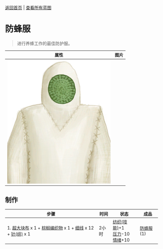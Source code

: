 [返回首页](index.md)   |  [查看所有蓝图](blueprint.md)
# 防蜂服  
> 进行养蜂工作的最佳防护服。  
  
  属性  |   图片   
 ----  |  ----:   
   |  ![](Sprite/BeeSuit.png)   
  
## 制作  
步骤  |  时间  |  状态  |  成品  
----  |  ----  |  ----  |  ----  
1. [超大块布](ClothVeryLarge.md) x 1 + [棕榈编织物](WeavePalm.md) x 1 + [细线](CordFiber.md) x 12 + [针(组)](GpTag_Needle.md) x 1  |  2小时  |  [纺织(技能)](Skill_Tailoring.md)+1<br>[压力](Stress.md)-10<br>[情绪](Morale.md)+10  |  [防蜂服](BeeSuit.md)(1)  
